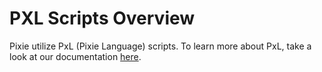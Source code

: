 # PXL Scripts Overview

Pixie utilize PxL (Pixie Language) scripts. To learn more about PxL, take a look at our documentation [here](https://docs.pixielabs.ai/pxl).

